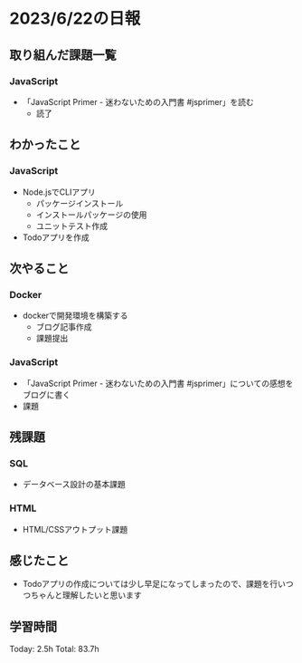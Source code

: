 # 2023/6/22の日報
## 取り組んだ課題一覧
### JavaScript
* 「JavaScript Primer - 迷わないための入門書 #jsprimer」を読む
    * 読了
## わかったこと
### JavaScript
* Node.jsでCLIアプリ
    * パッケージインストール
    * インストールパッケージの使用
    * ユニットテスト作成
* Todoアプリを作成
## 次やること
### Docker
* dockerで開発環境を構築する
    * ブログ記事作成
    * 課題提出
### JavaScript
* 「JavaScript Primer - 迷わないための入門書 #jsprimer」についての感想をブログに書く
* 課題
## 残課題
### SQL
* データベース設計の基本課題
### HTML
* HTML/CSSアウトプット課題
## 感じたこと
* Todoアプリの作成については少し早足になってしまったので、課題を行いつつちゃんと理解したいと思います
## 学習時間
Today: 2.5h
Total: 83.7h
